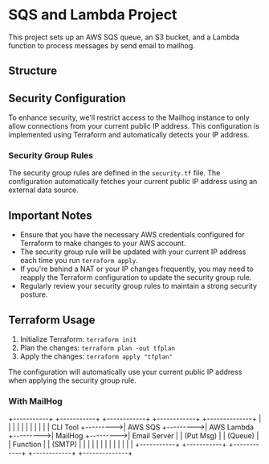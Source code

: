 # SQS and Lambda Project

This project sets up an AWS SQS queue, an S3 bucket, and a Lambda function to process messages by send email to mailhog.

## Structure

## Security Configuration

To enhance security, we'll restrict access to the Mailhog instance to only allow connections from your current public IP address. This configuration is implemented using Terraform and automatically detects your IP address.

### Security Group Rules

The security group rules are defined in the `security.tf` file. The configuration automatically fetches your current public IP address using an external data source.

## Important Notes

- Ensure that you have the necessary AWS credentials configured for Terraform to make changes to your AWS account.
- The security group rule will be updated with your current IP address each time you run `terraform apply`.
- If you're behind a NAT or your IP changes frequently, you may need to reapply the Terraform configuration to update the security group rule.
- Regularly review your security group rules to maintain a strong security posture.

## Terraform Usage

1. Initialize Terraform: `terraform init`
2. Plan the changes: `terraform plan -out tfplan`
3. Apply the changes: `terraform apply "tfplan"`

The configuration will automatically use your current public IP address when applying the security group rule.


### With MailHog

+-----------+          +-----------+          +------------+          +------------+          +--------------+
|           |          |           |          |            |          |            |          |              |
| CLI Tool  +--------->| AWS SQS   +--------->| AWS Lambda +--------->| MailHog    +--------->| Email Server |
| (Put Msg) |          | (Queue)   |          |  Function  |          | (SMTP)     |          |              |
|           |          |           |          |            |          |            |          |              |
+-----------+          +-----------+          +------------+          +------------+          +--------------+
